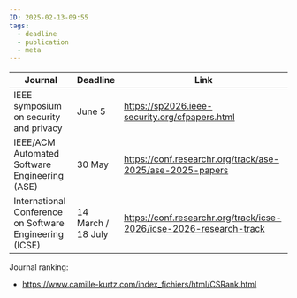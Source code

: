 ```yaml
---
ID: 2025-02-13-09:55
tags:
  - deadline
  - publication
  - meta
---
```


| Journal                                                 | Deadline              | Link                                                                |
| ------------------------------------------------------- | --------------------- | ------------------------------------------------------------------- |
| IEEE symposium on security and privacy                  | June 5                | https://sp2026.ieee-security.org/cfpapers.html                      |
| IEEE/ACM Automated Software Engineering (ASE)           | 30 May                | https://conf.researchr.org/track/ase-2025/ase-2025-papers           |
| International Conference on Software Engineering (ICSE) | 14 March /<br>18 July | https://conf.researchr.org/track/icse-2026/icse-2026-research-track |
Journal ranking:
- https://www.camille-kurtz.com/index_fichiers/html/CSRank.html